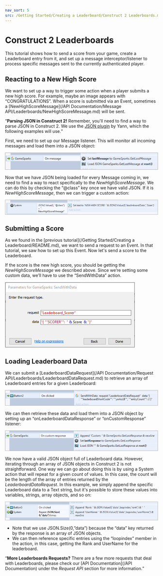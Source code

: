 ```yaml
---
nav_sort: 5
src: /Getting Started/Creating a Leaderboard/Construct 2 Leaderboards.md
---
```


# Construct 2 Leaderboards

This tutorial shows how to send a score from your game, create a Leaderboard entry from it, and set up a message interceptor/listener to process specific messages sent to the currently authenticated player.


## Reacting to a New High Score

We want to set up a way to trigger some action when a player submits a new high score. For example, maybe an image appears with “CONGRATULATIONS”. When a score is submitted via an Event, sometimes a [NewHighScoreMessage](/API Documentation/Message API/Leaderboards/NewHighScoreMessage.md) will be sent.

<q>**Parsing JSON in Construct 2!** Remember, you'll need to find a way to parse JSON in Construct 2. We use the [JSON plugin](https://github.com/FrenchYann/JSON_for_construct2) by Yann, which the following examples will use.</q>

First, we need to set up our Message listener. This will monitor all incoming messages and load them into a JSON object:

![](img/Con2/1.png)

Now that we have JSON being loaded for every Message coming in, we need to find a way to react specifically to the *NewHighScoreMessage*. We can do this by checking the “@class” key once we have valid JSON. If it is *NewHighScoreMessage*, then we can trigger a custom action:

![](img/Con2/2.png)

## Submitting a Score

As we found in the [previous tutorial](/Getting Started/Creating a Leaderboard/README.md), we want to send a request to an Event. In that tutorial, we saw how to set up this Event. Now let's send a score to the Leaderboard.

If the score is the new high score, you should be getting the *NewHighScoreMessage* we described above. Since we’re setting some custom data, we’ll have to use the “SendWithData” action.

![](img/Con2/3.png)


## Loading Leaderboard Data

We can submit a [LeaderboardDataRequest](/API Documentation/Request API/Leaderboards/LeaderboardDataRequest.md) to retrieve an array of Leaderboard entries for a given Leaderboard:

![](img/Con2/4.png)

We can then retrieve these data and load them into a JSON object by setting up an “onLeaderboardDataResponse” or “onCustomResponse” listener:

![](img/Con2/5.png)

We now have a valid JSON object full of Leaderboard data. However, iterating through an array of JSON objects in Construct 2 is not straightforward. One way we can go about doing this is by using a System action that will repeat for a given count of values. In this case, the count will be the length of the array of entries returned by the *LeaderboardDataRequest*. In this example, we simply append the specific Leaderboard data to a Text string, but it's possible to store these values into variables, strings, array objects, and so on:

![](img/Con2/6.png)

* Note that we use JSON.Size(0,”data”) because the “data” key returned by the response is an array of JSON objects.
* We can then reference specific entries using the “loopindex” member in the action, in this case, getting the Rank and UserName for the leaderboard.


<q>**More Leaderboards Requests?** There are a few more requests that deal with Leaderboards, please check our [API Documentation](/API Documentation) under the *Request API* section for more information.</q>
